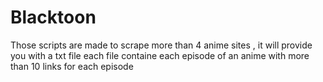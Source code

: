 # Blacktoon
Those scripts are made to scrape more than 4 anime sites , it will provide you with a txt file 
each file containe each episode of an anime with more than 10 links for each episode
